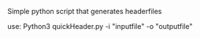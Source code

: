 Simple python script that generates headerfiles

use: Python3 quickHeader.py -i "inputfile" -o "outputfile"
